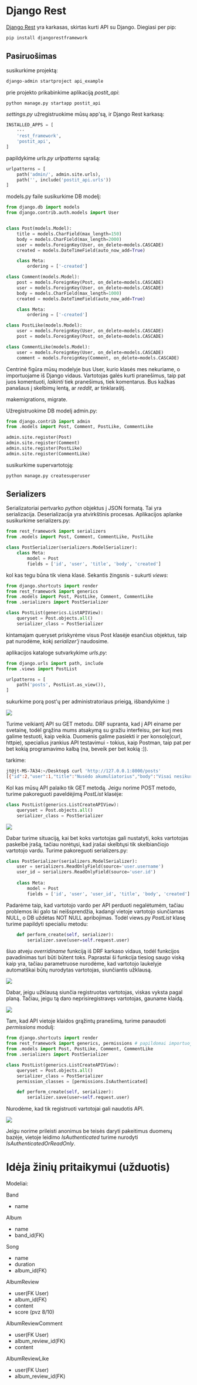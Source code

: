 # Django Rest

[Django Rest](https://www.django-rest-framework.org/) yra karkasas, skirtas kurti API su Django. Diegiasi per pip:

```bash
pip install djangorestframework
```

## Pasiruošimas

susikurkime projektą:

```bash
django-admin startproject api_example
```

prie projekto prikabinkime aplikaciją *postit_api*:

```bash
python manage.py startapp postit_api
```

*settings.py* užregistruokime mūsų app'są, ir Django Rest karkasą:

```python
INSTALLED_APPS = [
    ···
    'rest_framework',
    'postit_api',
]
```

papildykime *urls.py urlpatterns* sąrašą:

```python
urlpatterns = [
    path('admin/', admin.site.urls),
    path('', include('postit_api.urls'))
]
```

models.py faile susikurkime DB modelį:

```python
from django.db import models
from django.contrib.auth.models import User


class Post(models.Model):
    title = models.CharField(max_length=150)
    body = models.CharField(max_length=2000)
    user = models.ForeignKey(User, on_delete=models.CASCADE)
    created = models.DateTimeField(auto_now_add=True)

    class Meta:
        ordering = ['-created']

class Comment(models.Model):
    post = models.ForeignKey(Post, on_delete=models.CASCADE)
    user = models.ForeignKey(User, on_delete=models.CASCADE)
    body = models.CharField(max_length=1000)
    created = models.DateTimeField(auto_now_add=True)

    class Meta:
        ordering = ['-created']

class PostLike(models.Model):
    user = models.ForeignKey(User, on_delete=models.CASCADE)
    post = models.ForeignKey(Post, on_delete=models.CASCADE)

class CommentLike(models.Model):
    user = models.ForeignKey(User, on_delete=models.CASCADE)
    comment = models.ForeignKey(Comment, on_delete=models.CASCADE)
```

Centrinė figūra mūsų modelyje bus User, kurio klasės mes nekuriame, o importuojame iš Django vidaus. Vartotojas galės kurti pranešimus, taip pat juos komentuoti, *laikinti* tiek pranešimus, tiek komentarus. Bus kažkas panašaus į skelbimų lentą, ar *reddit*, ar tinklaraštį.

makemigrations, migrate.

Užregistruokime DB modelį admin.py:

```python
from django.contrib import admin
from .models import Post, Comment, PostLike, CommentLike

admin.site.register(Post)
admin.site.register(Comment)
admin.site.register(PostLike)
admin.site.register(CommentLike)
```

susikurkime supervartotoją:

```bash
python manage.py createsuperuser
```

## Serializers

Serializatoriai pertvarko *python* objektus į JSON formatą. Tai yra serializacija. Deserializacija yra atvirkštinis procesas. Aplikacijos aplanke susikurkime serializers.py:

```python
from rest_framework import serializers
from .models import Post, Comment, CommentLike, PostLike

class PostSerializer(serializers.ModelSerializer):
    class Meta:
        model = Post
        fields = ['id', 'user', 'title', 'body', 'created']
```

kol kas tegu būna tik viena klasė. Sekantis žingsnis - sukurti *views*:

```python
from django.shortcuts import render
from rest_framework import generics
from .models import Post, PostLike, Comment, CommentLike
from .serializers import PostSerializer

class PostList(generics.ListAPIView):
    queryset = Post.objects.all()
    serializer_class = PostSerializer
```

kintamajam queryset priskyrėme visus Post klasėje esančius objektus, taip pat nurodėme, kokį *serializer'į* naudosime.

aplikacijos kataloge sutvarkykime *urls.py*:

```python
from django.urls import path, include
from .views import PostList

urlpatterns = [
    path('posts', PostList.as_view()),
]
```

sukurkime porą post'ų per administratoriaus prieigą, išbandykime :)

![](pirmas_bandymas.png)

Turime veikiantį API su GET metodu. DRF supranta, kad į API einame per svetainę, todėl grąžina mums atsakymą su gražiu interfeisu, per kurį mes galime testuoti, kaip veikia. Duomenis galime pasiekti ir per konsolę(curl, httpie), specialius įrankius API testavimui - tokius, kaip Postman, taip pat per bet kokią programavimo kalbą (na, beveik per bet kokią :)).

tarkime:

```bash
jt@jt-MS-7A34:~/Desktop$ curl 'http://127.0.0.1:8000/posts'
[{"id":2,"user":1,"title":"Nusėdo akumuliatorius","body":"Visai nesikuria mašina, baisu.","created":"2021-02-14T08:49:01.614041Z"},{"id":1,"user":1,"title":"Tirpsta sniegas","body":"Čia kažkoks tekstas apie pavasarį galbūt.","created":"2021-02-14T08:48:25.892676Z"}]
```

Kol kas mūsų API palaiko tik GET metodą. Jeigu norime POST metodo, turime pakoreguoti paveldėjimą *PostList* klasėje:

```python
class PostList(generics.ListCreateAPIView):
    queryset = Post.objects.all()
    serializer_class = PostSerializer
```
![](post.png)

Dabar turime situaciją, kai bet koks vartotojas gali nustatyti, koks vartotojas paskelbė įrašą, tačiau norėtųsi, kad įrašai skelbtųsi tik skelbiančiojo vartotojo vardu. Turime pakoreguoti serializers.py:

```python
class PostSerializer(serializers.ModelSerializer):
    user = serializers.ReadOnlyField(source='user.username')
    user_id = serializers.ReadOnlyField(source='user.id')
    
    class Meta:
        model = Post
        fields = ['id', 'user', 'user_id', 'title', 'body', 'created']
```

Padarėme taip, kad vartotojo vardo per API perduoti negalėtumėm, tačiau problemos iki galo tai neišsprendžia, kadangi vietoje vartotojo siunčiamas NULL, o DB uždėtas NOT NULL apribojimas. Todėl views.py *PostList* klasę turime papildyti specialiu metodu:

```python
    def perform_create(self, serializer):
        serializer.save(user=self.request.user)
```

šiuo atveju *overridiname* funkciją iš DRF karkaso vidaus, todėl funkcijos pavadinimas turi būti būtent toks. Paprastai ši funkcija tiesiog saugo viską kaip yra, tačiau parametruose nurodėme, kad vartotojo laukelyje automatškai būtų nurodytas vartotojas, siunčiantis užklausą.

![](katinas.png)


Dabar, jeigu užklausą siunčia registruotas vartotojas, viskas vyksta pagal planą. Tačiau, jeigu tą daro neprisiregistravęs vartotojas, gauname klaidą. 

![](error.png)

Tam, kad API vietoje klaidos grąžintų pranešimą, turime panaudoti *permissions* modulį:

```python
from django.shortcuts import render
from rest_framework import generics, permissions # papildomai importuojame permissions!
from .models import Post, PostLike, Comment, CommentLike
from .serializers import PostSerializer

class PostList(generics.ListCreateAPIView):
    queryset = Post.objects.all()
    serializer_class = PostSerializer
    permission_classes = [permissions.IsAuthenticated]

    def perform_create(self, serializer):
        serializer.save(user=self.request.user)
```

Nurodėme, kad tik registruoti vartotojai gali naudotis API. 

![](permissions.png)

Jeigu norime prileisti anonimus be teisės daryti pakeitimus duomenų bazėje, vietoje 
leidimo *IsAuthenticated* turime nurodyti *IsAuthenticatedOrReadOnly*.

# Idėja žinių pritaikymui (užduotis)

Modeliai:

Band
* name

Album
* name
* band_id(FK)

Song
* name
* duration
* album_id(FK)

AlbumReview
* user(FK User)
* album_id(FK)
* content
* score (pvz 8/10)

AlbumReviewComment
* user(FK User)
* album_review_id(FK)
* content

AlbumReviewLike
* user(FK User)
* album_review_id(FK)

